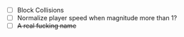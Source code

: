 - [ ] Block Collisions
- [ ] Normalize player speed when magnitude more than 1?
- [ ] ~~A real fucking name~~
